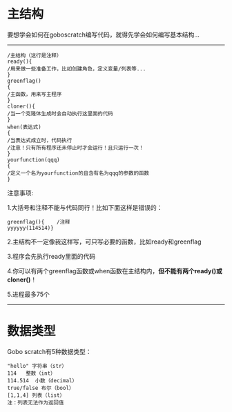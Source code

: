 # 主结构



要想学会如何在goboscratch编写代码，就得先学会如何编写基本结构...






***

~~~
/主结构（这行是注释）
ready(){
/用来做一些准备工作，比如创建角色，定义变量/列表等...
}
greenflag()
{
/主函数，用来写主程序
}
cloner(){
/当一个克隆体生成时会自动执行这里面的代码
}
when(表达式)
{
/当表达式成立时，代码执行
/注意！只有所有程序还未停止时才会运行！且只运行一次！
}
yourfunction(qqq)
{
/定义一个名为yourfunction的且含有名为qqq的参数的函数
}
~~~


注意事项:


1.大括号和注释不能与代码同行！比如下面这样是错误的：
~~~
greenflag(){    /注释
yyyyyy(114514)}
~~~


2.主结构不一定像我这样写，可只写必要的函数，比如ready和greenflag


3.程序会先执行ready里面的代码


4.你可以有两个greenflag函数或when函数在主结构内，**但不能有两个ready()或cloner()**！


5.进程最多75个



***



# 数据类型


Gobo scratch有5种数据类型：


~~~
"hello" 字符串（str）
114   整数（int）
114.514  小数（decimal）
true/false 布尔（bool）
[1,1,4] 列表（list）
注：列表无法作为返回值
~~~
